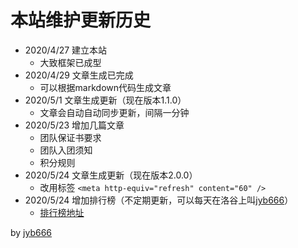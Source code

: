 # 本站维护更新历史

* 2020/4/27 建立本站
  * 大致框架已成型
* 2020/4/29 文章生成已完成
  * 可以根据markdown代码生成文章
* 2020/5/1 文章生成更新（现在版本1.1.0）
  * 文章会自动自动同步更新，间隔一分钟
* 2020/5/23 增加几篇文章
  * 团队保证书要求
  * 团队入团须知
  * 积分规则
* 2020/5/24 文章生成更新（现在版本2.0.0）
  * 改用标签 `<meta http-equiv="refresh" content="60" />`
* 2020/5/24 增加排行榜（不定期更新，可以每天在洛谷上叫[jyb666](https://www.luogu.com.cn/user/257601)）
  * [排行榜地址](https://ak-ioi-is-our-dream.github.io/pxb.html)

by [jyb666](https://www.luogu.com.cn/user/257601)
